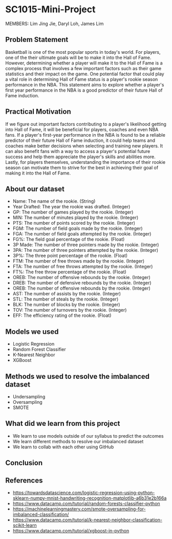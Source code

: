 # SC1015-Mini-Project

MEMBERS: Lim Jing Jie, Daryl Loh, James Lim

## Problem Statement
Basketball is one of the most popular sports in today's world. For players, one of the their ultimate goals will be to make it into the Hall of Fame. However, determining whether a player will make it to the Hall of Fame is a complex process that involves a few important factors such as their game statistics and their impact on the game. One potential factor that could play a vital role in determining Hall of Fame status is a player's rookie season performance in the NBA. This statement aims to explore whether a player's first year performance in the NBA is a good predictor of their future Hall of Fame induction.

## Practical Motivation
If we figure out important factors contributing to a player's likelihood getting into Hall of Fame, it will be beneficial for players, coaches and even NBA fans. If a player's first-year performance in the NBA is found to be a reliable predictor of their future Hall of Fame induction, it could help teams and coaches make better decisions when selecting and training new players. It can also benefit fans with a way to access a player's potential future success and help them appreciate the player's skills and abilities more. Lastly, for players themselves, understanding the importance of their rookie season can motivate them to strive for the best in achieving their goal of making it into the Hall of Fame.

## About our dataset
* Name: The name of the rookie. (String)
* Year Drafted: The year the rookie was drafted. (Integer)
* GP: The number of games played by the rookie. (Integer)
* MIN: The number of minutes played by the rookie. (Integer)
* PTS: The number of points scored by the rookie. (Integer)
* FGM: The number of field goals made by the rookie. (Integer)
* FGA: The number of field goals attempted by the rookie. (Integer)
* FG%: The field goal percentage of the rookie. (Float)
* 3P Made: The number of three pointers made by the rookie. (Integer)
* 3PA: The number of three pointers attempted by the rookie. (Integer)
* 3P%: The three point percentage of the rookie. (Float)
* FTM: The number of free throws made by the rookie. (Integer)
* FTA: The number of free throws attempted by the rookie. (Integer)
* FT%: The free throw percentage of the rookie. (Float)
* OREB: The number of offensive rebounds by the rookie. (Integer)
* DREB: The number of defensive rebounds by the rookie. (Integer)
* OREB: The number of offensive rebounds by the rookie. (Integer)
* AST: The number of assists by the rookie. (Integer)
* STL: The number of steals by the rookie. (Integer)
* BLK: The number of blocks by the rookie. (Integer)
* TOV: The number of turnovers by the rookie. (Integer)
* EFF: The efficiency rating of the rookie. (Float)

## Models we used
* Logistic Regression
* Random Forest Classifier
* K-Nearest Neighbor
* XGBoost

## Methods we used to resolve the imbalanced dataset
* Undersampling
* Oversampling
* SMOTE

## What did we learn from this project
* We learn to use models outside of our syllabus to predict the outcomes
* We learn different methods to resolve our imbalanced dataset
* We learn to collab with each other using GitHub

## Conclusion

## References
* https://towardsdatascience.com/logistic-regression-using-python-sklearn-numpy-mnist-handwriting-recognition-matplotlib-a6b31e2b166a
* https://www.datacamp.com/tutorial/random-forests-classifier-python
* https://machinelearningmastery.com/smote-oversampling-for-imbalanced-classification/
* https://www.datacamp.com/tutorial/k-nearest-neighbor-classification-scikit-learn
* https://www.datacamp.com/tutorial/xgboost-in-python
